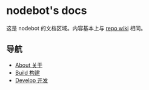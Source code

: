 # nodebot's docs
这是 nodebot 的文档区域。内容基本上与 [repo wiki](https://gitlab.com/trustgit/nodebot/wikis) 相同。

## 导航
- [About 关于](https://gitlab.com/trustgit/nodebot/tree/master/doc/About.md)
- [Build 构建](https://gitlab.com/trustgit/nodebot/tree/master/doc/Build.md)
- [Develop 开发](https://gitlab.com/trustgit/nodebot/tree/master/doc/Develop.md)
